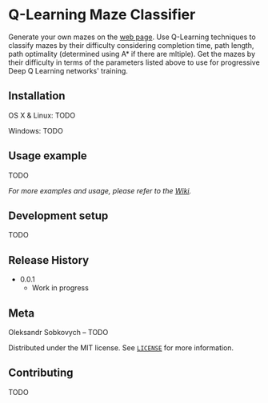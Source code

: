 # Q-Learning Maze Classifier

Generate your own mazes on the [web page](web_page_link). Use Q-Learning techniques to classify mazes by their difficulty considering completion time, path length, path optimality (determined using A* if there are mltiple). Get the mazes by their difficulty in terms of the parameters listed above to use for progressive Deep Q Learning networks' training.

## Installation

OS X & Linux:
TODO

Windows:
TODO

## Usage example

TODO

_For more examples and usage, please refer to the [Wiki][wiki]._

## Development setup

TODO

## Release History

* 0.0.1
    * Work in progress

## Meta

Oleksandr Sobkovych – TODO

Distributed under the MIT license. See [``LICENSE``][license_link] for more information.

## Contributing

TODO

<!-- Markdown link & img dfn's -->
[license_link]: https://github.com/Alex-quickcoder/Homeworks-CS1_term2-/blob/master/LICENSE
[web_page_link]: https://github.com/Alex-quickcoder/Homeworks-CS1_term2-/edit/master/README.md
[wiki]: https://github.com/Alex-quickcoder/Homeworks-CS1_term2-/wiki
